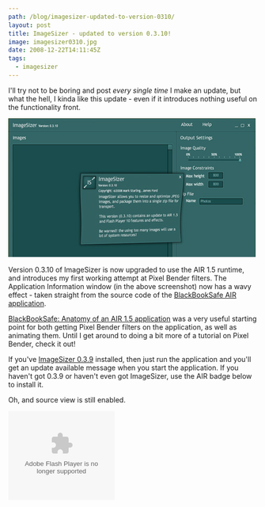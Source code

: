 ```yaml
---
path: /blog/imagesizer-updated-to-version-0310/
layout: post
title: ImageSizer - updated to version 0.3.10!
image: imagesizer0310.jpg
date: 2008-12-22T14:11:45Z
tags:
  - imagesizer
---
```


I'll try not to be boring and post _every single time_ I make an update, but what the hell, I kinda like this update - even if it introduces nothing useful on the functionality front.

![imagesizer0310](imagesizer0310.jpg)

Version 0.3.10 of ImageSizer is now upgraded to use the AIR 1.5 runtime, and introduces my first working attempt at Pixel Bender filters. The Application Information window (in the above screenshot) now has a wavy effect - taken straight from the source code of the [BlackBookSafe AIR application](http://www.adobe.com/devnet/air/ajax/samples.html#blackbooksafe).

[BlackBookSafe: Anatomy of an AIR 1.5 application](http://www.adobe.com/devnet/air/ajax/articles/blackbooksafe_anatomy.html) was a very useful starting point for both getting Pixel Bender filters on the application, as well as animating them. Until I get around to doing a bit more of a tutorial on Pixel Bender, check it out!

If you've [ImageSizer 0.3.9](http://www.psyked.co.uk/adobe/apollo/imagesizer-updated-to-version-039.htm) installed, then just run the application and you'll get an update available message when you start the application. If you haven't got 0.3.9 or haven't even got ImageSizer, use the AIR badge below to install it.

Oh, and source view is still enabled.

<object classid="clsid:d27cdb6e-ae6d-11cf-96b8-444553540000" width="215" height="180" codebase="http://download.macromedia.com/pub/shockwave/cabs/flash/swflash.cab#version=6,0,40,0"><param name="flashvars" value="airversion=1.5&amp;appname=ImageSizer&amp;appurl=http://psyked.co.uk/airapps/ImageSizer0310.air&amp;appid=couk.psyked.ImageSizer&amp;pubid=07510AB144CCA2FB1C33EE50283E9A7AD43F7966.1&amp;appversion=0.3.10&amp;titlecolor=#339999" /><param name="src" value="/airapps/AIRInstallBadge.swf" /><embed type="application/x-shockwave-flash" width="215" height="180" src="/airapps/AIRInstallBadge.swf" flashvars="airversion=1.5&amp;appname=ImageSizer&amp;appurl=http://psyked.co.uk/airapps/ImageSizer0310.air&amp;appid=couk.psyked.ImageSizer&amp;pubid=07510AB144CCA2FB1C33EE50283E9A7AD43F7966.1&amp;appversion=0.3.10&amp;titlecolor=#339999"></embed></object>
